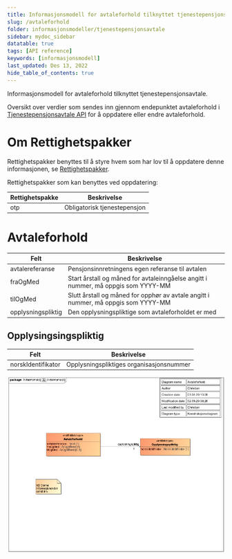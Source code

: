```yaml
---
title: Informasjonsmodell for avtaleforhold tilknyttet tjenestepensjonsavtale 
slug: /avtaleforhold
folder: informasjonsmodeller/tjenestepensjonsavtale
sidebar: mydoc_sidebar
datatable: true
tags: [API reference]
keywords: [informasjonsmodell]
last_updated: Des 13, 2022
hide_table_of_contents: true
---
```

<summary>Informasjonsmodell for avtaleforhold tilknyttet tjenestepensjonsavtale.</summary>

Oversikt over verdier som sendes inn gjennom endepunktet avtaleforhold i [Tjenestepensjonsavtale API](../../tjenester/tjenestepensjonsavtale.md) for å oppdatere eller endre avtaleforhold.

# Om Rettighetspakker

Rettighetspakker benyttes til å styre hvem som har lov til å oppdatere denne informasjonen, se [Rettighetspakker](../../om/rettighetspakker.md).

Rettighetspakker som kan benyttes ved oppdatering:

| Rettighetspakke | Beskrivelse |
|--------|--------|
| otp | Obligatorisk tjenestepensjon |

# Avtaleforhold

| Felt | Beskrivelse |
| ---- | -------------------------------------------------------- |
| avtalereferanse | Pensjonsinnretningens egen referanse til avtalen |
| fraOgMed | Start årstall og måned for avtaleinngåelse angitt i nummer, må oppgis som YYYY-MM |
| tilOgMed | Slutt årstall og måned for opphør av avtale angitt i nummer, må oppgis som YYYY-MM |
| opplysningspliktig | Den opplysningspliktige som avtaleforholdet er med  |
 
## Opplysingsingspliktig

| Felt | Beskrivelse |
| ---- | ------------------------------------------------------ |
| norskIdentifikator | Opplysningspliktiges organisasjonsnummer |
 
![avtaleforhold](../../../static/download/tjenestepensjonsavtale/avtaleforhold.png)

